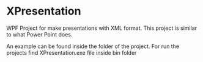 # XPresentation
WPF Project for make presentations with XML format. This project is similar to what Power Point does.

An example can be found inside the folder of the project. For run the projects find XPresentation.exe file inside bin folder


